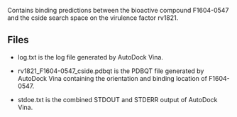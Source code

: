 Contains binding predictions between the bioactive compound F1604-0547 and the cside search space on the virulence factor rv1821.

## Files

- log.txt is the log file generated by AutoDock Vina.

- rv1821_F1604-0547_cside.pdbqt is the PDBQT file generated by AutoDock Vina containing the orientation and binding location of F1604-0547.

- stdoe.txt is the combined STDOUT and STDERR output of AutoDock Vina.

